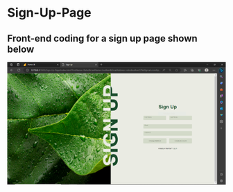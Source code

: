 # Sign-Up-Page

## Front-end coding for a sign up page shown below
![snapshot](https://github.com/Rahul-Budhan/Sign-Up-Page/blob/main/src/snapshot.png)
